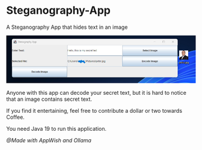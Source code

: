 # Steganography-App
A Steganography App that hides text in an image

![Logo](https://github.com/pwgit-create/Steganography-App/blob/master/pic_steno2.png)

Anyone with this app can decode your secret text, but it is hard to notice that an image contains secret text.

If you find it entertaining, feel free to contribute a dollar or two towards Coffee.

You need Java 19 to run this application.

<i>@Made with AppWish and Ollama</i>
